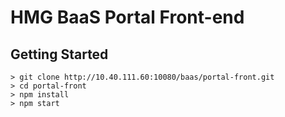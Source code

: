 # HMG BaaS Portal Front-end

## Getting Started

```
> git clone http://10.40.111.60:10080/baas/portal-front.git
> cd portal-front
> npm install
> npm start
```